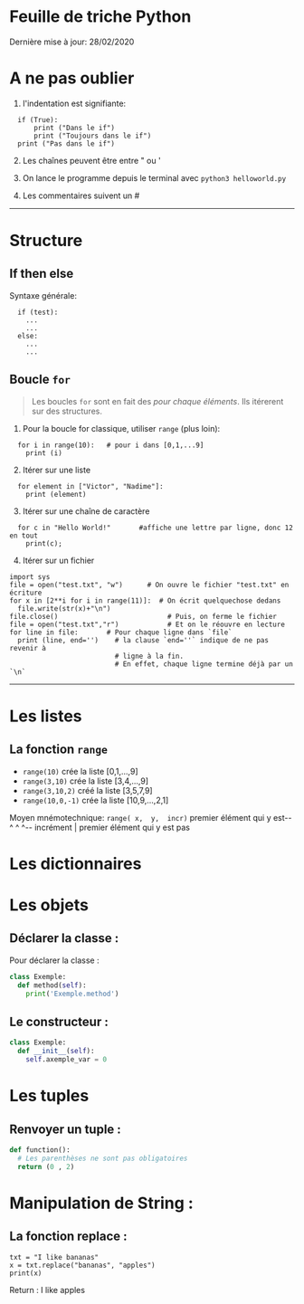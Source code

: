 Feuille de triche Python
=========================
Dernière mise à jour: 28/02/2020


# A ne pas oublier

1. l'indentation est signifiante:
```
  if (True):
      print ("Dans le if")
      print ("Toujours dans le if")
  print ("Pas dans le if")
```

2. Les chaînes peuvent être entre " ou ' 

3. On lance le programme depuis le terminal avec `python3 helloworld.py`

4. Les commentaires suivent un #


--------------------------------------------------------------------------------
# Structure
## If then else

Syntaxe générale:
```
  if (test):
    ...
    ...
  else:
    ...
    ...
```

## Boucle `for`

> Les boucles `for` sont en fait des *pour chaque éléments*.  Ils itérerent sur
> des structures.

1. Pour la boucle for classique, utiliser `range` (plus loin):
```
  for i in range(10):   # pour i dans [0,1,...9]
    print (i)
```

2. Itérer sur une liste
```
  for element in ["Victor", "Nadime"]:
    print (element)
```

3. Itérer sur une chaîne de caractère
```
  for c in "Hello World!"       #affiche une lettre par ligne, donc 12 en tout
    print(c);
```

4. Itérer sur un fichier
```
import sys
file = open("test.txt", "w")      # On ouvre le fichier "test.txt" en écriture
for x in [2**i for i in range(11)]:  # On écrit quelquechose dedans
  file.write(str(x)+"\n")           
file.close()                           # Puis, on ferme le fichier
file = open("test.txt","r")            # Et on le réouvre en lecture
for line in file:       # Pour chaque ligne dans `file`
  print (line, end='')    # la clause `end=''` indique de ne pas revenir à 
                          # ligne à la fin.
                          # En effet, chaque ligne termine déjà par un `\n`
```

--------------------------------------------------------------------------------
# Les listes

## La fonction `range`

* `range(10)` crée la liste [0,1,...,9]
* `range(3,10)` crée la liste [3,4,...,9] 
* `range(3,10,2)` créé la liste [3,5,7,9]
* `range(10,0,-1)` crée la liste [10,9,...,2,1]


Moyen mnémotechnique:
                     `range( x,  y,  incr)`
  premier élément qui y est--^   ^     ^-- incrément
                                 |
           premier élément qui y est pas



# Les dictionnaires


# Les objets

## Déclarer la classe :
Pour déclarer la classe :

``` Python
class Exemple:
  def method(self):
    print('Exemple.method')
```

## Le constructeur :
``` Python
class Exemple:
  def __init__(self):
    self.axemple_var = 0
```

# Les tuples

## Renvoyer un tuple :
``` Python
def function():
  # Les parenthèses ne sont pas obligatoires
  return (0 , 2)
```









# Manipulation de String :

## La fonction replace :
```
txt = "I like bananas"
x = txt.replace("bananas", "apples")
print(x) 
```

Return : I like apples
